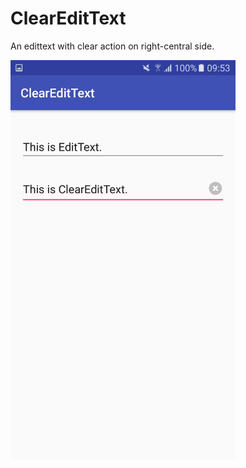 # ClearEditText
An edittext with clear action on right-central side.

<img src="https://github.com/winnerliu/ClearEditText/raw/master/screenshots/01.png" width = "360" height = "640"  align=left />
